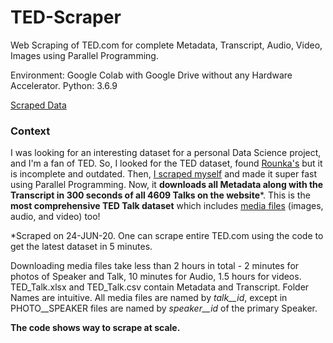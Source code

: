 # TED-Scraper
Web Scraping of TED.com for complete Metadata, Transcript, Audio, Video, Images using Parallel Programming.

Environment: Google Colab with Google Drive without any Hardware Accelerator. Python: 3.6.9

[Scraped Data](https://www.kaggle.com/thegupta/ted-talk)


### Context

I was looking for an interesting dataset for a personal Data Science project, and I'm a fan of TED. So, I looked for the TED dataset, found [Rounka's](https://www.kaggle.com/rounakbanik/ted-talks) but it is incomplete and outdated. Then, [I scraped myself](https://github.com/The-Gupta/TED-Scraper/blob/master/Scraper.ipynb) and made it super fast using Parallel Programming. Now, it **downloads all Metadata along with the Transcript in 300 seconds of all 4609 Talks on the website***. This is the **most comprehensive TED Talk dataset** which includes [media files](https://drive.google.com/drive/folders/1clqw9izazxafPDuIekXQYYdI-J42VvCR) (images, audio, and video) too!

*Scraped on 24-JUN-20. One can scrape entire TED.com using the code to get the latest dataset in 5 minutes.

Downloading media files take less than 2 hours in total - 2 minutes for photos of Speaker and Talk, 10 minutes for Audio, 1.5 hours for videos. <br> TED_Talk.xlsx and TED_Talk.csv contain Metadata and Transcript. Folder Names are intuitive. All media files are named by _talk__id_, except in PHOTO__SPEAKER files are named by _speaker__id_ of the primary Speaker.

**The code shows way to scrape at scale.** 
